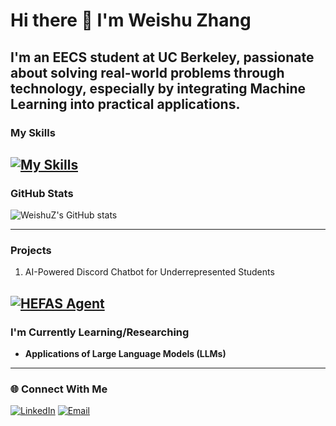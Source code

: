 # Hi there 👋 I'm Weishu Zhang

I'm an EECS student at UC Berkeley, passionate about solving real-world problems through technology, especially by integrating Machine Learning into practical applications.
---

### My Skills

[![My Skills](https://skillicons.dev/icons?i=python,java,js,react,nodejs,docker,git,linux)](https://skillicons.dev)
---

### GitHub Stats
![WeishuZ's GitHub stats](https://github-readme-stats.vercel.app/api?username=WeishuZ&theme=catppuccin_latte&show&icons=true)

---
### Projects
1. AI-Powered Discord Chatbot for Underrepresented Students

[![HEFAS Agent](https://github-readme-stats.vercel.app/api/pin?username=WeishuZ&repo=HEFAS-Agent&theme=github_dark_dimmed&show)]([(https://github.com/WeishuZ/HEFAS-Agent.git)](https://github.com/WeishuZ/HEFAS-Agent.git))
---

### I'm Currently Learning/Researching

* **Applications of Large Language Models (LLMs)**

---

### 🌐 Connect With Me
[![LinkedIn](https://img.shields.io/badge/LinkedIn-blue?logo=linkedin)](www.linkedin.com/in/weishuz)
[![Email](https://img.shields.io/badge/Email-red?logo=email)](mailto:weszhang@berkeley.edu)


